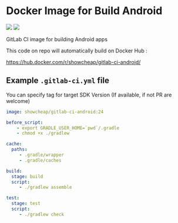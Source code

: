 # Docker Image for Build Android 
[![](https://images.microbadger.com/badges/image/showcheap/gitlab-ci-android.svg)](https://microbadger.com/images/showcheap/gitlab-ci-android "Get your own image badge on microbadger.com")
[![](https://images.microbadger.com/badges/version/showcheap/gitlab-ci-android.svg)](https://microbadger.com/images/showcheap/gitlab-ci-android "Get your own version badge on microbadger.com")

GitLab CI image for building Android apps

This code on repo will automatically build on Docker Hub : 

https://hub.docker.com/r/showcheap/gitlab-ci-android/

## Example `.gitlab-ci.yml` file
You can specify tag for target SDK Version (If available, if not PR are welcome)
```yml
image: showcheap/gitlab-ci-android:24

before_script:
    - export GRADLE_USER_HOME=`pwd`/.gradle
    - chmod +x ./gradlew

cache:
  paths:
     - .gradle/wrapper
     - .gradle/caches

build:
  stage: build
  script:
     - ./gradlew assemble

test:
  stage: test
  script:
     - ./gradlew check

```
